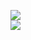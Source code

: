 [![](https://img.shields.io/badge/Made%20With-Github%20Spray-lightgrey.svg?style=for-the-badge&logo=github)](https://github.com/Annihil/github-spray#21366)  
[![](https://i.imgur.com/2DrTn0Z.gif)](https://github.com/Annihil/github-spray)